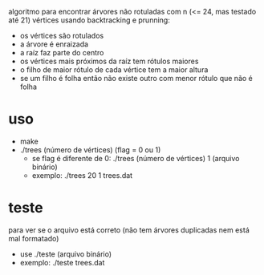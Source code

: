 algoritmo para encontrar árvores não rotuladas com n (<= 24, mas testado até 21) vértices
usando backtracking e prunning: 
- os vértices são rotulados
- a árvore é enraizada
- a raíz faz parte do centro
- os vértices mais próximos da raíz tem rótulos maiores
- o filho de maior rótulo de cada vértice tem a maior altura
- se um filho é folha então não existe outro com menor rótulo que não é folha

# uso

- make
- ./trees (número de vértices) (flag = 0 ou 1) 
	- se flag é diferente de 0: ./trees (número de vértices) 1 (arquivo binário)
	- exemplo: ./trees 20 1 trees.dat

# teste

para ver se o arquivo está correto (não tem árvores duplicadas nem está mal formatado)

- use ./teste (arquivo binário)
- exemplo: ./teste trees.dat
